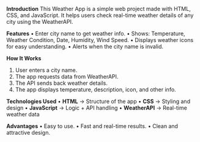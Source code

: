 **Introduction** 
This Weather App is a simple web project made with HTML, CSS, and JavaScript. It helps users check 
real-time weather details of any city using the WeatherAPI. 

**Features** 
• Enter city name to get weather info. 
• Shows: Temperature, Weather Condition, Date, Humidity, Wind Speed. 
• Displays weather icons for easy understanding. 
• Alerts when the city name is invalid. 

**How It Works** 
1. User enters a city name. 
2. The app requests data from WeatherAPI. 
3. The API sends back weather details. 
4. The app displays temperature, description, icon, and other info. 

**Technologies Used** 
• **HTML** → Structure of the app 
• **CSS** → Styling and design 
• **JavaScript** → Logic + API handling 
• **WeatherAPI** → Real-time weather data 

**Advantages** 
• Easy to use. 
• Fast and real-time results. 
• Clean and attractive design. 
